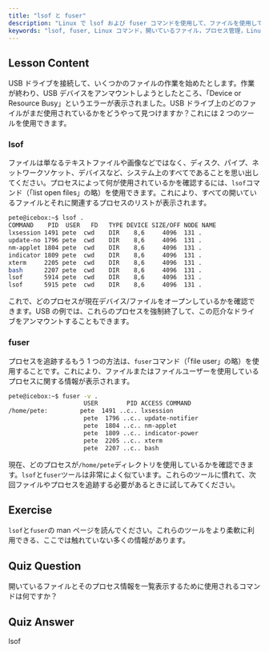 ```yaml
---
title: "lsof と fuser"
description: "Linux で lsof および fuser コマンドを使用して、ファイルを使用しているプロセスを特定する方法を学びます。「Device or Resource Busy」エラーを理解し、開いているファイルを効果的に管理します。"
keywords: "lsof, fuser, Linux コマンド，開いているファイル，プロセス管理，Linux チュートリアル，初心者向けガイド，デバイスビジー"
---
```


## Lesson Content

USB ドライブを接続して、いくつかのファイルの作業を始めたとします。作業が終わり、USB デバイスをアンマウントしようとしたところ、「Device or Resource Busy」というエラーが表示されました。USB ドライブ上のどのファイルがまだ使用されているかをどうやって見つけますか？これには 2 つのツールを使用できます。

### lsof

ファイルは単なるテキストファイルや画像などではなく、ディスク、パイプ、ネットワークソケット、デバイスなど、システム上のすべてであることを思い出してください。プロセスによって何が使用されているかを確認するには、`lsof`コマンド（「list open files」の略）を使用できます。これにより、すべての開いているファイルとそれに関連するプロセスのリストが表示されます。

```bash
pete@icebox:~$ lsof .
COMMAND    PID  USER   FD   TYPE DEVICE SIZE/OFF NODE NAME
lxsession 1491 pete  cwd    DIR    8,6     4096  131 .
update-no 1796 pete  cwd    DIR    8,6     4096  131 .
nm-applet 1804 pete  cwd    DIR    8,6     4096  131 .
indicator 1809 pete  cwd    DIR    8,6     4096  131 .
xterm     2205 pete  cwd    DIR    8,6     4096  131 .
bash      2207 pete  cwd    DIR    8,6     4096  131 .
lsof      5914 pete  cwd    DIR    8,6     4096  131 .
lsof      5915 pete  cwd    DIR    8,6     4096  131 .
```

これで、どのプロセスが現在デバイス/ファイルをオープンしているかを確認できます。USB の例では、これらのプロセスを強制終了して、この厄介なドライブをアンマウントすることもできます。

### fuser

プロセスを追跡するもう 1 つの方法は、`fuser`コマンド（「file user」の略）を使用することです。これにより、ファイルまたはファイルユーザーを使用しているプロセスに関する情報が表示されます。

```bash
pete@icebox:~$ fuser -v .
                     USER        PID ACCESS COMMAND
/home/pete:         pete  1491 ..c.. lxsession
                     pete  1796 ..c.. update-notifier
                     pete  1804 ..c.. nm-applet
                     pete  1809 ..c.. indicator-power
                     pete  2205 ..c.. xterm
                     pete  2207 ..c.. bash
```

現在、どのプロセスが`/home/pete`ディレクトリを使用しているかを確認できます。`lsof`と`fuser`ツールは非常によく似ています。これらのツールに慣れて、次回ファイルやプロセスを追跡する必要があるときに試してみてください。

## Exercise

`lsof`と`fuser`の man ページを読んでください。これらのツールをより柔軟に利用できる、ここでは触れていない多くの情報があります。

## Quiz Question

開いているファイルとそのプロセス情報を一覧表示するために使用されるコマンドは何ですか？

## Quiz Answer

lsof
